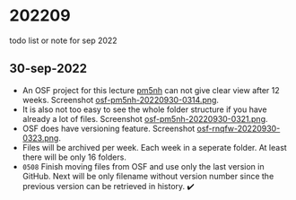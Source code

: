 # 202209
todo list or note for sep 2022


## 30-sep-2022
+ An OSF project for this lecture [pm5nh](https://osf.io/pm5nh/) can not give clear view after 12 weeks. Screenshot [osf-pm5nh-20220930-0314.png](img/osf-pm5nh-20220930-0314.png).
+ It is also not too easy to see the whole folder structure if you have already a lot of files. Screenshot [osf-pm5nh-20220930-0321.png](img/osf-pm5nh-20220930-0321.png).
+ OSF does have versioning feature. Screenshot [osf-rnqfw-20220930-0323.png](img/osf-rnqfw-20220930-0323.png).
+ Files will be archived per week. Each week in a seperate folder. At least there will be only 16 folders.
+ `0508` Finish moving files from OSF and use only the last version in GitHub. Next will be only filename without version number since the previous version can be retrieved in history. :heavy_check_mark:
